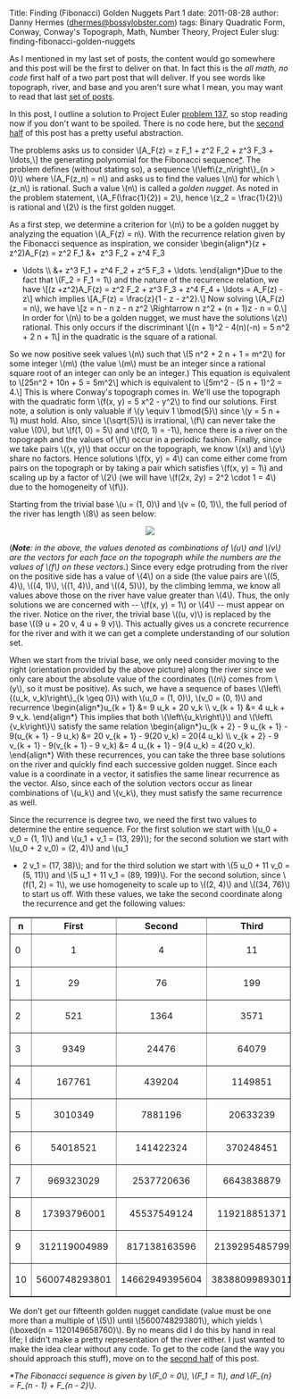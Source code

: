 Title: Finding (Fibonacci) Golden Nuggets Part 1
date: 2011-08-28
author: Danny Hermes (dhermes@bossylobster.com)
tags: Binary Quadratic Form, Conway, Conway's Topograph, Math, Number Theory, Project Euler
slug: finding-fibonacci-golden-nuggets

As I mentioned in my last set of posts, the content would go somewhere
and this post will be the first to deliver on that. In fact this is the
*all math, no code* first half of a two part post that will deliver. If
you see words like topograph, river, and base and you aren't sure what I
mean, you may want to read that last [set of
posts](http://blog.bossylobster.com/2011/08/conways-topograph-part-3.html).

In this post, I outline a solution to Project Euler [problem
137](http://projecteuler.net/index.php?section=problems&id=137), so stop
reading now if you don't want to be spoiled. There is no code here, but
the [second
half](http://blog.bossylobster.com/2011/08/finding-fibonacci-golden-nuggets-part-2.html) of
this post has a pretty useful abstraction.

The problems asks us to consider \\[A\_F(z) = z F\_1 + z\^2 F\_2 + z\^3
F\_3 + \\ldots,\\] the generating polynomial for the Fibonacci
sequence[\*](http://www.blogger.com/post-edit.g?blogID=1697307561385480651&postID=8793933354039507148#footnote).
The problem defines (without stating so), a sequence
\\(\\left\\{z\_n\\right\\}\_{n \> 0}\\) where \\(A\_F(z\_n) = n\\) and
asks us to find the values \\(n\\) for which \\(z\_n\\) is rational.
Such a value \\(n\\) is called a *golden nugget*. As noted in the
problem statement, \\(A\_F(\\frac{1}{2}) = 2\\), hence \\(z\_2 =
\\frac{1}{2}\\) is rational and \\(2\\) is the first golden nugget.

As a first step, we determine a criterion for \\(n\\) to be a golden
nugget by analyzing the equation \\(A\_F(z) = n\\). With the recurrence
relation given by the Fibonacci sequence as inspiration, we consider
\\begin{align\*}(z + z\^2)A\_F(z) = z\^2 F\_1 &+  z\^3 F\_2 + z\^4 F\_3
+ \\ldots \\\\ &+ z\^3 F\_1 + z\^4 F\_2 + z\^5 F\_3 + \\ldots.
\\end{align\*}Due to the fact that \\(F\_2 = F\_1 = 1\\) and the nature
of the recurrence relation, we have \\[(z +z\^2)A\_F(z) = z\^2 F\_2 +
z\^3 F\_3 + z\^4 F\_4 + \\ldots = A\_F(z) -z\\] which implies \\[A\_F(z)
= \\frac{z}{1 - z - z\^2}.\\] Now solving \\(A\_F(z) = n\\), we have
\\[z = n - n z - n z\^2 \\Rightarrow n z\^2 + (n + 1)z - n = 0.\\] In
order for \\(n\\) to be a golden nugget, we must have the solutions
\\(z\\) rational. This only occurs if the discriminant \\[(n + 1)\^2 -
4(n)(-n) = 5 n\^2 + 2 n + 1\\] in the quadratic is the square of a
rational.

So we now positive seek values \\(n\\) such that \\(5 n\^2 + 2 n + 1 =
m\^2\\) for some integer \\(m\\) (the value \\(m\\) must be an integer
since a rational square root of an integer can only be an integer.) This
equation is equivalent to \\[25n\^2 + 10n + 5 = 5m\^2\\] which is
equivalent to \\[5m\^2 - (5 n + 1)\^2 = 4.\\] This is where Conway's
topograph comes in. We'll use the topograph with the quadratic form
\\(f(x, y) = 5 x\^2 - y\^2\\) to find our solutions. First note, a
solution is only valuable if \\(y \\equiv 1 \\bmod{5}\\) since \\(y = 5
n + 1\\) must hold. Also, since \\(\\sqrt{5}\\) is irrational, \\(f\\)
can never take the value \\(0\\), but \\(f(1, 0) = 5\\) and \\(f(0, 1) =
-1\\), hence there is a river on the topograph and the values of \\(f\\)
occur in a periodic fashion. Finally, since we take pairs \\((x, y)\\)
that occur on the topograph, we know \\(x\\) and \\(y\\) share no
factors. Hence solutions \\(f(x, y) = 4\\) can come either come from
pairs on the topograph or by taking a pair which satisfies \\(f(x, y) =
1\\) and scaling up by a factor of \\(2\\) (we will have \\(f(2x, 2y) =
2\^2 \\cdot 1 = 4\\) due to the homogeneity of \\(f\\)).

Starting from the trivial base \\(u = (1, 0)\\) and \\(v = (0, 1)\\),
the full period of the river has length \\(8\\) as seen below:

<div class="separator" style="clear: both; text-align: center;">

[![](http://www.bossylobster.com/images/blog/golden_nugget.png)](http://www.bossylobster.com/images/blog/golden_nugget.png)

</div>

(***Note**: in the above, the values denoted as combinations of \\(u\\)
and \\(v\\) are the vectors for each face on the topograph while the
numbers are the values of \\(f\\) on these vectors.*) Since every edge
protruding from the river on the positive side has a value of \\(4\\) on
a side (the value pairs are \\((5, 4)\\), \\((4, 1)\\), \\((1, 4)\\),
and \\((4, 5)\\)), by the climbing lemma, we know all values above those
on the river have value greater than \\(4\\). Thus, the only solutions
we are concerned with -- \\(f(x, y) = 1\\) or \\(4\\) -- must appear on
the river. Notice on the river, the trivial base \\((u, v)\\) is
replaced by the base \\((9 u + 20 v, 4 u + 9 v)\\). This actually gives
us a concrete recurrence for the river and with it we can get a complete
understanding of our solution set.

When we start from the trivial base, we only need consider moving to the
right (orientation provided by the above picture) along the river since
we only care about the absolute value of the coordinates (\\(n\\) comes
from \\(y\\), so it must be positive). As such, we have a sequence of
bases \\(\\left\\{(u\_k, v\_k)\\right\\}\_{k \\geq 0}\\) with \\(u\_0 =
(1, 0)\\), \\(v\_0 = (0, 1)\\) and recurrence \\begin{align\*}u\_{k + 1}
&= 9 u\_k + 20 v\_k \\\\ v\_{k + 1} &= 4 u\_k + 9 v\_k. \\end{align\*}
This implies that both \\(\\left\\{u\_k\\right\\}\\)
and \\(\\left\\{v\_k\\right\\}\\) satisfy the same
relation \\begin{align\*}u\_{k + 2} - 9 u\_{k + 1} - 9(u\_{k + 1} - 9
u\_k) &= 20 v\_{k + 1} - 9(20 v\_k) = 20(4 u\_k) \\\\ v\_{k + 2} - 9
v\_{k + 1} - 9(v\_{k + 1} - 9 v\_k) &= 4 u\_{k + 1} - 9(4 u\_k) = 4(20
v\_k). \\end{align\*} With these recurrences, you can take the three
base solutions on the river and quickly find each successive golden
nugget. Since each value is a coordinate in a vector, it satisfies the
same linear recurrence as the vector. Also, since each of the solution
vectors occur as linear combinations of \\(u\_k\\) and \\(v\_k\\), they
must satisfy the same recurrence as well.

Since the recurrence is degree two, we need the first two values to
determine the entire sequence. For the first solution we start with
\\(u\_0 + v\_0 = (1, 1)\\) and \\(u\_1 + v\_1 = (13, 29)\\); for the
second solution we start with \\(u\_0 + 2 v\_0) = (2, 4)\\) and \\(u\_1
+ 2 v\_1 = (17, 38)\\); and for the third solution we start with \\(5
u\_0 + 11 v\_0 = (5, 11)\\) and \\(5 u\_1 + 11 v\_1 = (89, 199)\\). For
the second solution, since \\(f(1, 2) = 1\\), we use homogeneity to
scale up to \\((2, 4)\\) and \\((34, 76)\\) to start us off. With these
values, we take the second coordinate along the recurrence and get the
following values:


<center>
<table border="1" style="border-collapse: collapse;">
<tbody>
<tr>
<th>
n

</th>
<th>
First

</th>
<th>
Second

</th>
<th>
Third

</th>
</tr>
<tr>
<td>
0

</td>
<td>
<div style="text-align: center;">

1

</div>

</td>
<td>
<div style="text-align: center;">

4

</div>

</td>
<td>
<div style="text-align: center;">

11

</div>

</td>
</tr>
<tr>
<td>
1

</td>
<td>
<div style="text-align: center;">

29

</div>

</td>
<td>
<div style="text-align: center;">

76

</div>

</td>
<td>
<div style="text-align: center;">

199

</div>

</td>
</tr>
<tr>
<td>
2

</td>
<td>
<div style="text-align: center;">

521

</div>

</td>
<td>
<div style="text-align: center;">

1364

</div>

</td>
<td>
<div style="text-align: center;">

3571

</div>

</td>
</tr>
<tr>
<td>
3

</td>
<td>
<div style="text-align: center;">

9349

</div>

</td>
<td>
<div style="text-align: center;">

24476

</div>

</td>
<td>
<div style="text-align: center;">

64079

</div>

</td>
</tr>
<tr>
<td>
4

</td>
<td>
<div style="text-align: center;">

167761

</div>

</td>
<td>
<div style="text-align: center;">

439204

</div>

</td>
<td>
<div style="text-align: center;">

1149851

</div>

</td>
</tr>
<tr>
<td>
5

</td>
<td>
<div style="text-align: center;">

3010349

</div>

</td>
<td>
<div style="text-align: center;">

7881196

</div>

</td>
<td>
<div style="text-align: center;">

20633239

</div>

</td>
</tr>
<tr>
<td>
6

</td>
<td>
<div style="text-align: center;">

54018521

</div>

</td>
<td>
<div style="text-align: center;">

141422324

</div>

</td>
<td>
<div style="text-align: center;">

370248451

</div>

</td>
</tr>
<tr>
<td>
7

</td>
<td>
<div style="text-align: center;">

969323029

</div>

</td>
<td>
<div style="text-align: center;">

2537720636

</div>

</td>
<td>
<div style="text-align: center;">

6643838879

</div>

</td>
</tr>
<tr>
<td>
8

</td>
<td>
<div style="text-align: center;">

17393796001

</div>

</td>
<td>
<div style="text-align: center;">

45537549124

</div>

</td>
<td>
<div style="text-align: center;">

119218851371

</div>

</td>
</tr>
<tr>
<td>
9

</td>
<td>
<div style="text-align: center;">

312119004989

</div>

</td>
<td>
<div style="text-align: center;">

817138163596

</div>

</td>
<td>
<div style="text-align: center;">

2139295485799

</div>

</td>
</tr>
<tr>
<td>
10

</td>
<td>
<div style="text-align: center;">

5600748293801

</div>

</td>
<td>
<div style="text-align: center;">

14662949395604

</div>

</td>
<td>
<div style="text-align: center;">

38388099893011

</div>

</td>
</tr>
</tbody>
</table>
</center>

We don't get our fifteenth golden nugget candidate (value must be one
more than a multiple of \\(5\\)) until \\(5600748293801\\), which yields
\\(\\boxed{n = 1120149658760}\\). By no means did I do this by hand in
real life; I didn't make a pretty representation of the river either. I
just wanted to make the idea clear without any code. To get to the code
(and the way you should approach this stuff), move on to the [second
half](http://blog.bossylobster.com/2011/08/finding-fibonacci-golden-nuggets-part-2.html)
of this post.


<div id="footnote">

*\*The Fibonacci sequence is given by \\(F\_0 = 0\\), \\(F\_1 =
1\\), and \\(F\_{n} = F\_{n - 1} + F\_{n - 2}\\).*

</div>

<a href="https://profiles.google.com/114760865724135687241" rel="author" style="display: none;">About Bossy Lobster</a>
